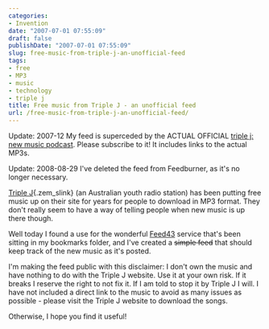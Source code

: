 ```yaml
---
categories:
- Invention
date: "2007-07-01 07:55:09"
draft: false
publishDate: "2007-07-01 07:55:09"
slug: free-music-from-triple-j-an-unofficial-feed
tags:
- free
- MP3
- music
- technology
- triple j
title: Free music from Triple J - an unofficial feed
url: /free-music-from-triple-j-an-unofficial-feed/
---
```

<span class="update"><span class="date">Update: 2007-12</span> My feed
is superceded by the ACTUAL OFFICIAL [triple j: new music
podcast](http://www.abc.net.au/triplej/listen/free_mp3s.xml). Please
subscribe to it! It includes links to the actual MP3s.</span>

<span class="update"><span class="date">Update: 2008-08-29</span> I've
deleted the feed from Feedburner, as it's no longer necessary.</span>

[Triple J](http://triplej.net.au/ "Triple J"){.zem_slink} (an Australian
youth radio station) has been putting free music up on their site for
years for people to download in MP3 format. They don't really seem to
have a way of telling people when new music is up there though.

Well today I found a use for the wonderful [Feed43](http://feed43.com/)
service that's been sitting in my bookmarks folder, and I've created a
~~simple feed~~ that should keep track of the new music as it's posted.

I'm making the feed public with this disclaimer: I don't own the music
and have nothing to do with the Triple J website. Use it at your own
risk. If it breaks I reserve the right to not fix it. If I am told to
stop it by Triple J I will. I have not included a direct link to the
music to avoid as many issues as possible - please visit the Triple J
website to download the songs.

Otherwise, I hope you find it useful!